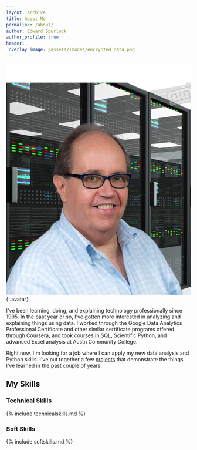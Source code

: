 ```yaml
---
layout: archive
title: About Me
permalink: /about/
author: Edward Spurlock
author_profile: true
header:
 overlay_image: /assets/images/encrypted_data.png
---
```


![Edward Spurlock](/assets/images/with_server.png){:.avatar}

 I've been learning, doing, and explaining technology professionally since 1995. In the past year or so, I've gotten more interested in analyzing and explaining things using data. I worked through the Google Data Analytics Professional Certificate and other similar certificate programs offered through Coursera, and took courses in SQL, Scientific Python, and advanced Excel analysis at Austn Community College.

 Right now, I'm looking for a job where I can apply my new data analysis and Python skills. I've put together a few [projects](/projects) that demonstrate the things I've learned in the past couple of years.

## My Skills
### Technical Skills

{% include technicalskills.md %}

### Soft Skills

{% include softskills.md %}
